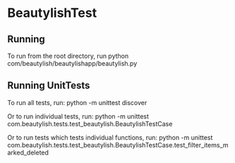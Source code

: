 # BeautylishTest

## Running
To run from the root directory, run python com/beautylish/beautylishapp/beautylish.py

## Running UnitTests
To run all tests, run:
python -m unittest discover

Or to run individual tests, run:
python -m unittest com.beautylish.tests.test_beautylish.BeautylishTestCase

Or to run tests which tests individual functions, run:
python -m unittest com.beautylish.tests.test_beautylish.BeautylishTestCase.test_filter_items_marked_deleted
